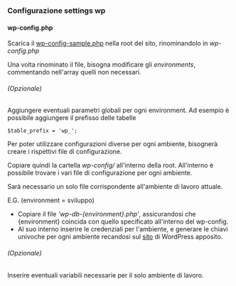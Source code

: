### Configurazione settings wp

#### wp-config.php

Scarica il [wp-config-sample.php](/wp-config-sample.php) nella root del sito, rinominandolo in _wp-config.php_

Una volta rinominato il file, bisogna modificare gli _environments_, commentando nell'array quelli non necessari.

###### _(Opzionale)_
Aggiungere eventuali parametri globali per ogni environment. Ad esempio è possibile aggiungere il prefisso delle tabelle
```
$table_prefix = 'wp_';

```

Per poter utilizzare configurazioni diverse per ogni ambiente, bisognerà creare i rispettivi file di configurazione.

Copiare quindi la cartella _wp-config/_ all'interno della root.
All'interno è possibile trovare i vari file di configurazione per ogni ambiente.

Sarà necessario un solo file corrispondente all'ambiente di lavoro attuale.

E.G. (environment = sviluppo)
* Copiare il file _'wp-db-{environment}.php'_, assicurandosi che {environment} coincida con quello specificato all'interno del wp-config.
* Al suo interno inserire le credenziali per l'ambiente, e generare le chiavi univoche per ogni ambiente recandosi sul [sito](https://api.wordpress.org/secret-key/1.1/salt/) di WordPress apposito.


###### _(Opzionale)_

Inserire eventuali variabili necessarie per il solo ambiente di lavoro.
